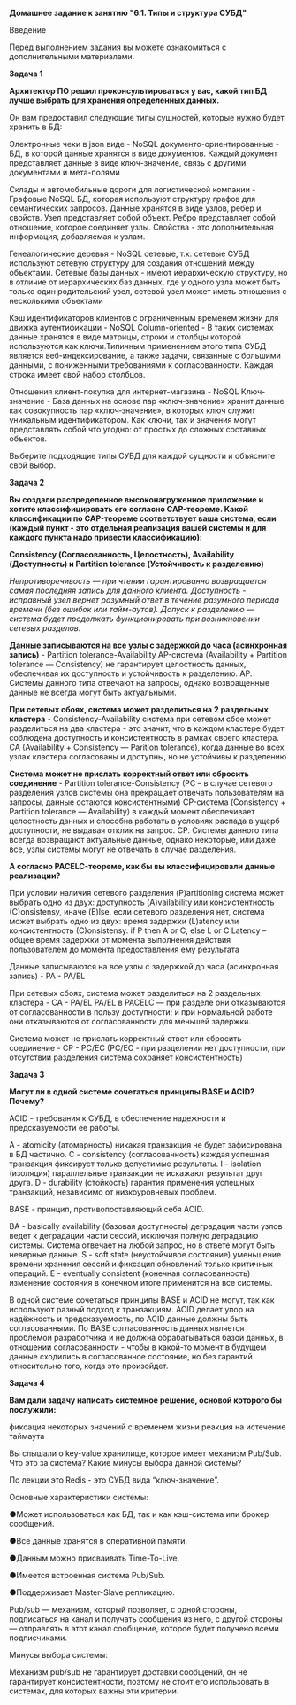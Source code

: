 **Домашнее задание к занятию "6.1. Типы и структура СУБД"**


Введение

Перед выполнением задания вы можете ознакомиться с дополнительными материалами.

**Задача 1**

**Архитектор ПО решил проконсультироваться у вас, какой тип БД лучше выбрать для хранения определенных данных.**

Он вам предоставил следующие типы сущностей, которые нужно будет хранить в БД:

Электронные чеки в json виде - NoSQL документо-ориентированные - БД, в которой данные хранятся в виде документов. 
Каждый документ представляет данные в виде ключ-значение, связь с другими документами и мета-полями

Склады и автомобильные дороги для логистической компании - Графовые NoSQL БД, которая используют структуру графов для 
семантических запросов. Данные хранятся в виде узлов, ребер и свойств. Узел представляет собой объект. Ребро представляет 
собой отношение, которое соединяет узлы. Свойства - это дополнительная информация, добавляемая к узлам.

Генеалогические деревья - NoSQL cетевые, т.к. сетевые СУБД используют сетевую структуру для создания отношений между объектами. 
Сетевые базы данных - имеют иерархическую структуру, но в отличие от иерархических баз данных, где у одного узла может 
быть только один родительский узел, сетевой узел может иметь отношения с несколькими объектами

Кэш идентификаторов клиентов с ограниченным временем жизни для движка аутентификации - NoSQL Column-oriented - В таких 
системах данные хранятся в виде матрицы, строки и столбцы которой используются как ключи.Типичным применением 
этого типа СУБД является веб-индексирование, а также задачи, связанные с большими данными, с пониженными требованиями 
к согласованности. Каждая строка имеет свой набор столбцов.

Отношения клиент-покупка для интернет-магазина - NoSQL Ключ-значение - База данных на основе пар «ключ‑значение» 
хранит данные как совокупность пар «ключ‑значение», в которых ключ служит уникальным идентификатором. 
Как ключи, так и значения могут представлять собой что угодно: от простых до сложных составных объектов.


Выберите подходящие типы СУБД для каждой сущности и объясните свой выбор.


<!-- СУБД можно разделить на следующие категории: 
1)Реляционные
2)Объектно-ориентированные
3) NoSQL: Иерархические, Графовые, Сетевые, Документо-ориентированные, Ключ-значение --> 


**Задача 2**

**Вы создали распределенное высоконагруженное приложение и хотите классифицировать его согласно CAP-теореме. 
Какой классификации по CAP-теореме соответствует ваша система, если (каждый пункт - это отдельная реализация вашей 
системы и для каждого пункта надо привести классификацию):**


**Consistency (Согласованность, Целостность), Availability (Доступность) и 
Partition tolerance (Устойчивость к разделению)**

_Непротиворечивость — при чтении гарантированно возвращается самая последняя запись для данного клиента.
Доступность - исправный узел вернет разумный ответ в течение разумного периода времени (без ошибок или тайм-аутов).
Допуск к разделению — система будет продолжать функционировать при возникновении сетевых разделов._

**Данные записываются на все узлы с задержкой до часа (асинхронная запись)** - Partition tolerance-Availability
AP-система (Availability + Partition tolerance — Consistency) не гарантирует целостность данных, обеспечивая их доступность 
и устойчивость к разделению. 
AP. Системы данного типа отвечают на запросы, однако возвращенные данные не
всегда могут быть актуальными. 

**При сетевых сбоях, система может разделиться на 2 раздельных кластера** - Consistency-Availability
система при сетевом сбое может разделиться на два кластера - это значит, что в каждом кластере будет соблюдена доступность 
и консистентность в рамках своего кластера. 
CA (Availability + Consistency — Parition tolerance), когда данные во всех узлах кластера согласованы и доступны, 
но не устойчивы к разделению

**Система может не прислать корректный ответ или сбросить соединение** - Partition tolerance-Consistency
(PC – в случае сетевого разделения узлов системы она прекращает отвечать пользователям на запросы, данные остаются 
консистентными)
CP-система (Consistency + Partition tolerance — Availability) в каждый момент обеспечивает целостность данных и способна работать в 
условиях распада в ущерб доступности, не выдавая отклик на запрос.
CP. Системы данного типа всегда возвращают актуальные данные, однако
некоторые, или даже все, узлы системы могут не отвечать в случае разделения.


**А согласно PACELC-теореме, как бы вы классифицировали данные реализации?**

При условии наличия сетевого разделения (P)artitioning система может выбрать одно из двух: 
доступность (A)vailability или консистентность (С)onsistensy, 
иначе (E)lse, если сетевого разделения нет, система может выбрать одно из двух: 
время задержки (L)atency или консистентность (С)onsistensy. 
if P then A or C, else L or C
Latency – общее время задержки от момента выполнения действия пользователем до момента предоставления ему результата

Данные записываются на все узлы с задержкой до часа (асинхронная запись) - PA - PA/EL

При сетевых сбоях, система может разделиться на 2 раздельных кластера - CA - PA/EL
PA/EL в PACELC — при разделе они отказываются от согласованности в пользу доступности; 
и при нормальной работе они отказываются от согласованности для меньшей задержки.

Система может не прислать корректный ответ или сбросить соединение - CP - PC/EC
(PC/EC - при разделении нет доступности, при отсутствии разделения система сохраняет консистентность)




**Задача 3**

**Могут ли в одной системе сочетаться принципы BASE и ACID? Почему?**

ACID - требования к СУБД, в обеспечение надежности и предсказуемости ее работы.

A - atomicity (атомарность) никакая транзакция не будет зафисирована в БД частично.
C - consistency (согласованность) каждая успешная транзакция фиксирует только допустимые результаты.
I - isolation (изоляция) параллельные транзакции не искажают результат друг друга.
D - durability (стойкость) гарантия применения успешных транзакций, независимо от низкоуровневых проблем.

BASE - принцип, противопоставляющий себя ACID.

BA - basically availability (базовая доступность) деградация части узлов ведет к деградации части сессий, 
исключая полную деградацию системы. Система отвечает на любой запрос, но в ответе могут быть неверные данные.
S - soft state (неустойчивое состояние) уменьшение времени хранения сессий и фиксация обновлений только критичных операций.
E - eventually consistent (конечная согласованность) изменение состояния в конечном итоге применится на все системы.

В одной системе сочетаться принципы BASE и ACID не могут, так как используют разный подход к транзакциям. 
ACID делает упор на надёжность и предсказуемость, по ACID данные должны быть согласованными.
По BASE согласованность данных является проблемой разработчика и не должна обрабатываться базой данных,
в отношении согласованности - чтобы в какой-то момент в будущем данные сходились в согласованное состояние, но без
гарантий относительно того, когда это произойдет. 


**Задача 4**

**Вам дали задачу написать системное решение, основой которого бы послужили:**

фиксация некоторых значений с временем жизни
реакция на истечение таймаута

Вы слышали о key-value хранилище, которое имеет механизм Pub/Sub. 
Что это за система? Какие минусы выбора данной системы?

По лекции это Redis - это СУБД вида “ключ-значение”.

Основные характеристики системы:

●Может использоваться как БД, так и как кэш-система или брокер сообщений.

●Все данные хранятся в оперативной памяти.

●Данным можно присваивать Time-To-Live.

●Имеется встроенная система Pub/Sub.

●Поддерживает Master-Slave репликацию.


Pub/sub — механизм, который позволяет, с одной стороны, подписаться на канал и получать сообщения из него, 
с другой стороны — отправлять в этот канал сообщение, которое будет получено всеми подписчиками.

Минусы выбора системы:

Механизм pub/sub не гарантирует доставки сообщений, он не гарантирует консистентности, поэтому не стоит его 
использовать в системах, для которых важны эти критерии. 
